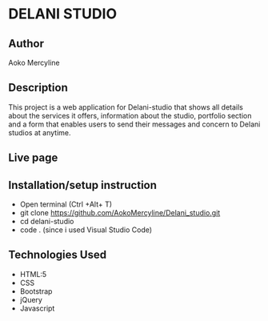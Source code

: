 # DELANI STUDIO # 
## Author
Aoko Mercyline
## Description
This project is a web application for Delani-studio that shows all details about the services it offers, information about the studio, portfolio section and a form that enables users to send their messages and concern to Delani studios at anytime.

## Live page

## Installation/setup instruction
* Open terminal (Ctrl +Alt+ T)
* git clone https://github.com/AokoMercyline/Delani_studio.git
* cd delani-studio
* code . (since i used Visual Studio  Code)

## Technologies Used
* HTML:5
* CSS
* Bootstrap
* jQuery
* Javascript 